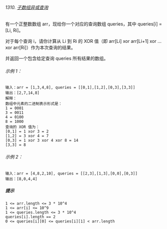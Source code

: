 ###### 1310. [子数组异或查询](https://leetcode-cn.com/problems/xor-queries-of-a-subarray/)

有一个正整数数组 arr，现给你一个对应的查询数组 queries，其中 queries[i] = [Li, Ri]。

对于每个查询 i，请你计算从 Li 到 Ri 的 XOR 值（即 arr[Li] xor arr[Li+1] xor ... xor arr[Ri]）作为本次查询的结果。

并返回一个包含给定查询 queries 所有结果的数组。

###### 示例 1：

```
输入：arr = [1,3,4,8], queries = [[0,1],[1,2],[0,3],[3,3]]
输出：[2,7,14,8] 
解释：
数组中元素的二进制表示形式是：
1 = 0001 
3 = 0011 
4 = 0100 
8 = 1000 
查询的 XOR 值为：
[0,1] = 1 xor 3 = 2 
[1,2] = 3 xor 4 = 7 
[0,3] = 1 xor 3 xor 4 xor 8 = 14 
[3,3] = 8
```

###### 示例 2：

```
输入：arr = [4,8,2,10], queries = [[2,3],[1,3],[0,0],[0,3]]
输出：[8,0,4,4]
```
##### 提示

```
1 <= arr.length <= 3 * 10^4
1 <= arr[i] <= 10^9
1 <= queries.length <= 3 * 10^4
queries[i].length == 2
0 <= queries[i][0] <= queries[i][1] < arr.length
```


